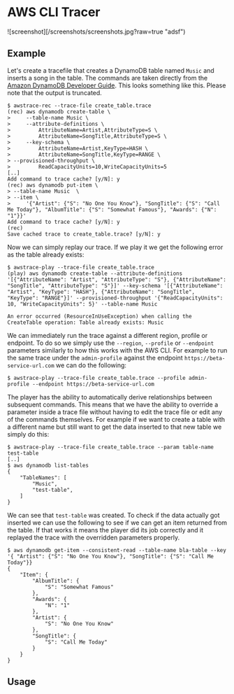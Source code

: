 # AWS CLI Tracer

![screenshot][/screenshots/screenshots.jpg?raw=true "adsf")

## Example

Let's create a tracefile that creates a DynamoDB table named `Music` and inserts a song in the table. The commands are taken directly from the [Amazon DynamoDB Developer Guide](https://docs.aws.amazon.com/amazondynamodb/latest/developerguide/getting-started-step-1.html). This looks something like this. Please note that the output is truncated.

```
$ awstrace-rec --trace-file create_table.trace
(rec) aws dynamodb create-table \
>     --table-name Music \
>     --attribute-definitions \
>         AttributeName=Artist,AttributeType=S \
>         AttributeName=SongTitle,AttributeType=S \
>     --key-schema \
>         AttributeName=Artist,KeyType=HASH \
>         AttributeName=SongTitle,KeyType=RANGE \
> --provisioned-throughput \
>         ReadCapacityUnits=10,WriteCapacityUnits=5
[..]
Add command to trace cache? [y/N]: y
(rec) aws dynamodb put-item \
> --table-name Music  \
> --item \
>     '{"Artist": {"S": "No One You Know"}, "SongTitle": {"S": "Call Me Today"}, "AlbumTitle": {"S": "Somewhat Famous"}, "Awards": {"N": "1"}}'
Add command to trace cache? [y/N]: y
(rec)
Save cached trace to create_table.trace? [y/N]: y
```

Now we can simply replay our trace. If we play it we get the following error as the table already exists:

```
$ awstrace-play --trace-file create_table.trace
(play) aws dynamodb create-table --attribute-definitions '[{"AttributeName": "Artist", "AttributeType": "S"}, {"AttributeName": "SongTitle", "AttributeType": "S"}]' --key-schema '[{"AttributeName": "Artist", "KeyType": "HASH"}, {"AttributeName": "SongTitle", "KeyType": "RANGE"}]' --provisioned-throughput '{"ReadCapacityUnits": 10, "WriteCapacityUnits": 5}' --table-name Music

An error occurred (ResourceInUseException) when calling the CreateTable operation: Table already exists: Music
```

We can immediately run the trace against a different region, profile or endpoint. To do so we simply use the `--region`, `--profile` or `--endpoint` parameters similarly to how this works with the AWS CLI. For example to run the same trace under the `admin-profile` against the endpoint `https://beta-service-url.com` we can do the following:

```
$ awstrace-play --trace-file create_table.trace --profile admin-profile --endpoint https://beta-service-url.com
```

The player has the ability to automatically derive relationships between subsequent commands. This means that we have the ability to override a parameter inside a trace file without having to edit the trace file or edit any of the commands themselves. For example if we want to create a table with a different name but still want to get the data inserted to that new table we simply do this:

```
$ awstrace-play --trace-file create_table.trace --param table-name test-table
[..]
$ aws dynamodb list-tables
{
    "TableNames": [
        "Music",
        "test-table",
    ]
}
```

We can see that `test-table` was created. To check if the data actually got inserted we can use the following to see if we can get an item returned from the table. If that works it means the player did its job correctly and it replayed the trace with the overridden parameters properly.

```
$ aws dynamodb get-item --consistent-read --table-name bla-table --key '{ "Artist": {"S": "No One You Know"}, "SongTitle": {"S": "Call Me Today"}}
{
    "Item": {
        "AlbumTitle": {
            "S": "Somewhat Famous"
        },
        "Awards": {
            "N": "1"
        },
        "Artist": {
            "S": "No One You Know"
        },
        "SongTitle": {
            "S": "Call Me Today"
        }
    }
}
```


## Usage

